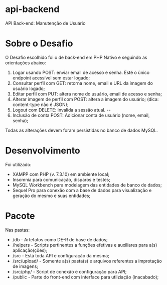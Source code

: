 # api-backend
API Back-end: Manutenção de Usuário

# Sobre o Desafio
O Desafio escolhido foi o de back-end em PHP Nativo e seguindo as orientações abaixo:

1) Logar usando POST: enviar email de acesso e senha. Esté o único endpoint acessível sem estar logado;
2) Consultar perfil com GET: retorna nome, email e URL da imagem do usuário logado;
3) Editar perfil com PUT: altera nome do usuário, email de acesso e senha;
4) Alterar imagem de perfil com POST: altera a imagem do usuário; (dica: content-type não é JSON);
5) Logout com DELETE: invalida a sessão atual.
--
6) Inclusão de conta POST: Adicionar conta de usuário (nome, email, senha);

Todas as alterações devem foram persistidas no banco de dados MySQL.

# Desenvolvimento
Foi utilizado: 
- XAMPP com PHP (v. 7.3.10) em ambiente local;
- Insomnia para comunicação, disparos e testes;
- MySQL Workbench para modelagem das entidades de banco de dados;
- Sequel Pro para conexão com a base de dados para visualização e geração do mesmo e suas entidades;

# Pacote
Nas pastas:
- /db - Artefatos como DE-R de base de dados;
- /helpers - Scripts pertinentes a funções efetivas e auxiliares para a(s) aplicação(ções);
- /src  - Está toda API e configuração da mesma;
- /src/upload/ - Somente a(s) pasta(s) e arquivos referentes a improtação de imagens;
- /src/php/ - Script de conexão e configuração para API;
- /public - Parte do front-end com interface para utilziação (inacabado);



